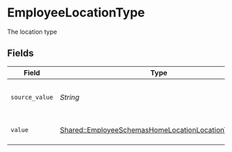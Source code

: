 # EmployeeLocationType

The location type


## Fields

| Field                                                                                                                       | Type                                                                                                                        | Required                                                                                                                    | Description                                                                                                                 | Example                                                                                                                     |
| --------------------------------------------------------------------------------------------------------------------------- | --------------------------------------------------------------------------------------------------------------------------- | --------------------------------------------------------------------------------------------------------------------------- | --------------------------------------------------------------------------------------------------------------------------- | --------------------------------------------------------------------------------------------------------------------------- |
| `source_value`                                                                                                              | *String*                                                                                                                    | :heavy_check_mark:                                                                                                          | The source value of the location type.                                                                                      | Home                                                                                                                        |
| `value`                                                                                                                     | [Shared::EmployeeSchemasHomeLocationLocationTypeValue](../../models/shared/employeeschemashomelocationlocationtypevalue.md) | :heavy_check_mark:                                                                                                          | The type of the location.                                                                                                   | home                                                                                                                        |